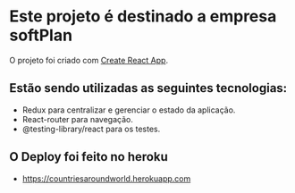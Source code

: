 # Este projeto é destinado a empresa softPlan 

O projeto foi criado com [Create React App](https://github.com/facebook/create-react-app).

## Estão sendo utilizadas as seguintes tecnologias: 

* Redux para centralizar e gerenciar o estado da aplicação. 
* React-router para navegação.
* @testing-library/react para os testes.

## O Deploy foi feito no heroku 
* https://countriesaroundworld.herokuapp.com

